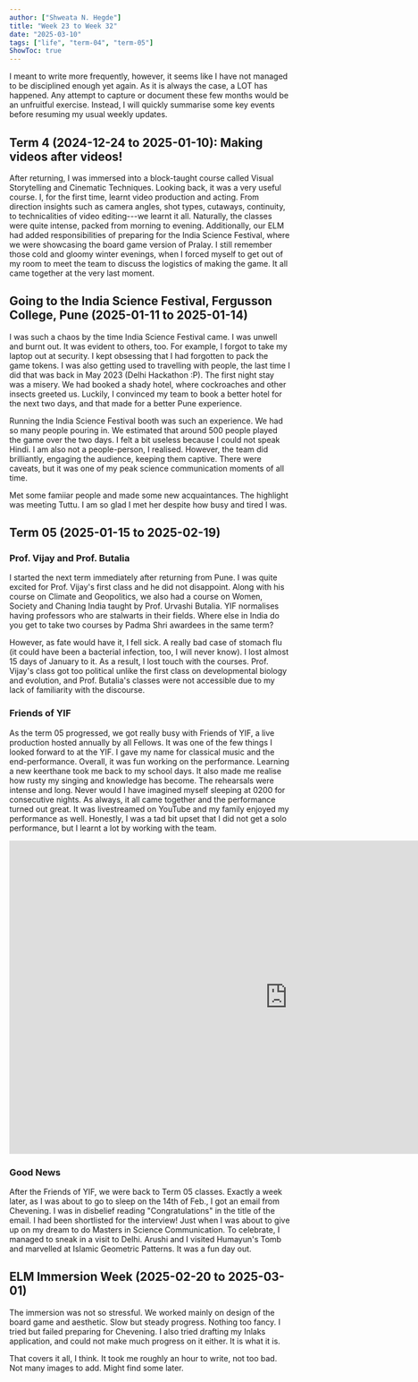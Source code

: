 ```yaml
---
author: ["Shweata N. Hegde"]
title: "Week 23 to Week 32"
date: "2025-03-10"
tags: ["life", "term-04", "term-05"]
ShowToc: true
---
```

I meant to write more frequently, however, it seems like I have not managed to be disciplined enough yet again. As it is always the case, a LOT has happened. Any attempt to capture or document these few months would be an unfruitful exercise. Instead, I will quickly summarise some key events before resuming my usual weekly updates.

## Term 4 (2024-12-24 to 2025-01-10): Making videos after videos!
After returning, I was immersed into a block-taught course called Visual Storytelling and Cinematic Techniques. Looking back, it was a very useful course. I, for the first time, learnt video production and acting. From direction insights such as camera angles, shot types, cutaways, continuity, to technicalities of video editing---we learnt it all. Naturally, the classes were quite intense, packed from morning to evening. Additionally, our ELM had added responsibilities of preparing for the India Science Festival, where we were showcasing the board game version of Pralay. I still remember those cold and gloomy winter evenings, when I forced myself to get out of my room to meet the team to discuss the logistics of making the game. It all came together at the very last moment.

## Going to the India Science Festival, Fergusson College, Pune (2025-01-11 to 2025-01-14)
I was such a chaos by the time India Science Festival came. I was unwell and burnt out. It was evident to others, too. For example, I forgot to take my laptop out at security. I kept obsessing that I had forgotten to pack the game tokens. I was also getting used to travelling with people, the last time I did that was back in May 2023 (Delhi Hackathon :P). The first night stay was a misery. We had booked a shady hotel, where cockroaches and other insects greeted us. Luckily, I convinced my team to book a better hotel for the next two days, and that made for a better Pune experience.

Running the India Science Festival booth was such an experience. We had so many people pouring in. We estimated that around 500 people played the game over the two days. I felt a bit useless because I could not speak Hindi. I am also not a people-person, I realised. However, the team did brilliantly, engaging the audience, keeping them captive. There were caveats, but it was one of my peak science communication moments of all time.

Met some famiiar people and made some new acquaintances. The highlight was meeting Tuttu. I am so glad I met her despite how busy and tired I was.

## Term 05 (2025-01-15 to 2025-02-19)
### Prof. Vijay and Prof. Butalia
I started the next term immediately after returning from Pune. I was quite excited for Prof. Vijay's first class and he did not disappoint. Along with his course on Climate and Geopolitics, we also had a course on Women, Society and Chaning India taught by Prof. Urvashi Butalia. YIF normalises having professors who are stalwarts in their fields. Where else in India do you get to take two courses by Padma Shri awardees in the same term?

However, as fate would have it, I fell sick. A really bad case of stomach flu (it could have been a bacterial infection, too, I will never know). I lost almost 15 days of January to it. As a result, I lost touch with the courses. Prof. Vijay's class got too political unlike the first class on developmental biology and evolution, and Prof. Butalia's classes were not accessible due to my lack of familiarity with the discourse.

### Friends of YIF
As the term 05 progressed, we got really busy with Friends of YIF, a live production hosted annually by all Fellows. It was one of the few things I looked forward to at the YIF. I gave my name for classical music and the end-performance. Overall, it was fun working on the performance. Learning a new keerthane took me back to my school days. It also made me realise how rusty my singing and knowledge has become. The rehearsals were intense and long. Never would I have imagined myself sleeping at 0200 for consecutive nights. As always, it all came together and the performance turned out great. It was livestreamed on YouTube and my family enjoyed my performance as well. Honestly, I was a tad bit upset that I did not get a solo performance, but I learnt a lot by working with the team.

<iframe width="996" height="560" src="https://www.youtube.com/embed/mVGI6TdZpdo" title="Friends of YIF 2025" frameborder="0" allow="accelerometer; autoplay; clipboard-write; encrypted-media; gyroscope; picture-in-picture; web-share" referrerpolicy="strict-origin-when-cross-origin" allowfullscreen></iframe>

### Good News
After the Friends of YIF, we were back to Term 05 classes. Exactly a week later, as I was about to go to sleep on the 14th of Feb., I got an email from Chevening. I was in disbelief reading "Congratulations" in the title of the email. I had been shortlisted for the interview! Just when I was about to give up on my dream to do Masters in Science Communication. To celebrate, I managed to sneak in a visit to Delhi. Arushi and I visited Humayun's Tomb and marvelled at Islamic Geometric Patterns. It was a fun day out.

## ELM Immersion Week (2025-02-20 to 2025-03-01)
The immersion was not so stressful. We worked mainly on design of the board game and aesthetic. Slow but steady progress. Nothing too fancy. I tried but failed preparing for Chevening. I also tried drafting my Inlaks application, and could not make much progress on it either. It is what it is.

That covers it all, I think. It took me roughly an hour to write, not too bad. Not many images to add. Might find some later.